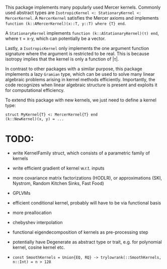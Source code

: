 This package implements many popularly used Mercer kernels.
Commonly used abstract types are
`IsotropicKernel <: StationaryKernel <: MercerKernel`.
A `MercerKernel` satisfies the Mercer axioms and implements
`function (k::AMercerKernel)(x::T, y::T) where {T} end`.

A `StationaryKernel` implements
`function (k::AStationaryKernel)(τ) end`,
where τ = x-y, which can potentially be a vector.

Lastly, a `IsotropicKernel` only implements the one argument function signature
where the argument is restricted to be real.
This is because isotropy implies that the kernel is only a function of |τ|.

In contrast to other packages with a similar purpose,
this package implements a lazy `Gramian` type, which
can be used to solve many linear algebraic problems arising in
kernel methods efficiently.
Importantly, the code recognizes when linear algebraic structure
is present and exploits it for computational efficiency.

To extend this package with new kernels, we just need to define a kernel type:

```
struct MyKernel{T} <: MercerKernel{T} end
(k::NewKernel)(x, y) = ...
```

# TODO:
* write KernelFamily struct, which consists of a parametric family of kernels
* write efficient gradient of kernel w.r.t. inputs

* more covariance matrix factorizations (HODLR), or approximations (SKI, Nystrom, Random Kitchen Sinks, Fast Food)
* GPLVMs
* efficient conditional kernel, probably will have to be via functional basis
* more preallocation

* chebyshev interpolation
* functional eigendecomposition of kernels as pre-processing step

* potentially have Degenerate as abstract type or trait, e.g. for polynomial kernel,
cosine kernel etc.

* `const SmoothKernels = Union{EQ, RQ} -> trylowrank(::SmoothKernels, n::Int) = n > 128`
